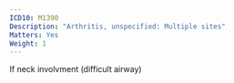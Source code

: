 ```yaml
---
ICD10: M1390
Description: "Arthritis, unspecified: Multiple sites"
Matters: Yes
Weight: 1
---
```

If neck involvment (difficult airway)

